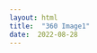 ```yaml
---
layout: html
title:  "360 Image1"
date:  2022-08-28
---
```


<script src="https://aframe.io/aframe/dist/aframe-master.min.js"></script>
<a-scene>
  <!-- <a-sky src="https://user-images.githubusercontent.com/7157346/187057213-f534f3d0-df68-4125-837b-4b60be98c1d2.jpg" rotation="0 -130 0"></a-sky> -->
  <a-sky src="https://zhoukekestar.github.io/notes/assets/2017/08-24-360-image/360.jpg" rotation="0 -130 0"></a-sky>
</a-scene>

